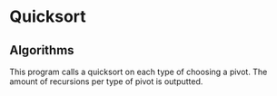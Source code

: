 # Quicksort
## Algorithms
This program calls a quicksort on each type of choosing a pivot. The amount of recursions per type of pivot is outputted.
